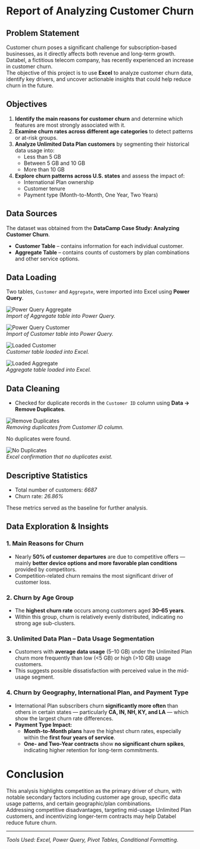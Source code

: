 # Report of Analyzing Customer Churn

## Problem Statement

Customer churn poses a significant challenge for subscription-based businesses, as it directly affects both revenue and long-term growth. Databel, a fictitious telecom company, has recently experienced an increase in customer churn.  
The objective of this project is to use **Excel** to analyze customer churn data, identify key drivers, and uncover actionable insights that could help reduce churn in the future.

## Objectives

1. **Identify the main reasons for customer churn** and determine which features are most strongly associated with it.
2. **Examine churn rates across different age categories** to detect patterns or at-risk groups.
3. **Analyze Unlimited Data Plan customers** by segmenting their historical data usage into:
   - Less than 5 GB  
   - Between 5 GB and 10 GB  
   - More than 10 GB  
4. **Explore churn patterns across U.S. states** and assess the impact of:
   - International Plan ownership  
   - Customer tenure  
   - Payment type (Month-to-Month, One Year, Two Years)  

## Data Sources

The dataset was obtained from the **DataCamp Case Study: Analyzing Customer Churn**.

- **Customer Table** – contains information for each individual customer.
- **Aggregate Table** – contains counts of customers by plan combinations and other service options.

## Data Loading

Two tables, `Customer` and `Aggregate`, were imported into Excel using **Power Query**.

![Power Query Aggregate](./screenshots/01_power_query_aggregate.png)  
*Import of Aggregate table into Power Query.*

![Power Query Customer](./screenshots/02_power_query_customer.png)  
*Import of Customer table into Power Query.*

![Loaded Customer](./screenshots/03_loaded_customer.png)  
*Customer table loaded into Excel.*

![Loaded Aggregate](./screenshots/04_loaded_aggregate.png)  
*Aggregate table loaded into Excel.*

## Data Cleaning

- Checked for duplicate records in the `Customer ID` column using **Data → Remove Duplicates**.  

![Remove Duplicates](./screenshots/05_remove_duplicates.png)  
*Removing duplicates from Customer ID column.*

No duplicates were found.  

![No Duplicates](./screenshots/06_no_duplicates.png)  
*Excel confirmation that no duplicates exist.*

## Descriptive Statistics

- Total number of customers: *6687*
- Churn rate: *26.86%*  

These metrics served as the baseline for further analysis.

## Data Exploration & Insights

### 1. Main Reasons for Churn
- Nearly **50% of customer departures** are due to competitive offers — mainly **better device options and more favorable plan conditions** provided by competitors.
- Competition-related churn remains the most significant driver of customer loss.

### 2. Churn by Age Group
- The **highest churn rate** occurs among customers aged **30–65 years**.
- Within this group, churn is relatively evenly distributed, indicating no strong age sub-clusters.

### 3. Unlimited Data Plan – Data Usage Segmentation
- Customers with **average data usage** (5–10 GB) under the Unlimited Plan churn more frequently than low (<5 GB) or high (>10 GB) usage customers.
- This suggests possible dissatisfaction with perceived value in the mid-usage segment.

### 4. Churn by Geography, International Plan, and Payment Type
- International Plan subscribers churn **significantly more often** than others in certain states — particularly **CA, IN, NH, KY, and LA** — which show the largest churn rate differences.
- **Payment Type Impact:**
  - **Month-to-Month plans** have the highest churn rates, especially within the **first four years of service**.
  - **One- and Two-Year contracts** show **no significant churn spikes**, indicating higher retention for long-term commitments.

# Conclusion

This analysis highlights competition as the primary driver of churn, with notable secondary factors including customer age group, specific data usage patterns, and certain geographic/plan combinations.  
Addressing competitive disadvantages, targeting mid-usage Unlimited Plan customers, and incentivizing longer-term contracts may help Databel reduce future churn.

---
*Tools Used: Excel, Power Query, Pivot Tables, Conditional Formatting.*
